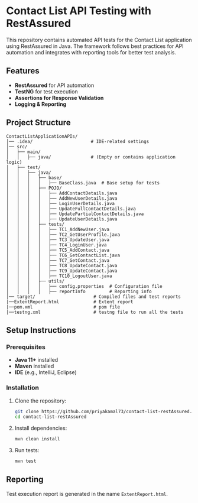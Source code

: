 # Contact List API Testing with RestAssured  

This repository contains automated API tests for the Contact List application using RestAssured in Java. The framework follows best practices for API automation and integrates with reporting tools for better test analysis.  

## Features  
- **RestAssured** for API automation  
- **TestNG** for test execution  
- **Assertions for Response Validation**  
- **Logging & Reporting**  

## Project Structure  
```
ContactListApplicationAPIs/
│── .idea/                      # IDE-related settings  
│── src/  
│   ├── main/  
│   │   ├── java/               # (Empty or contains application logic)  
│   ├── test/  
│   │   ├── java/  
│   │   │   ├── base/  
│   │   │   │   ├── BaseClass.java  # Base setup for tests  
│   │   │   ├── POJO/  
│   │   │   │   ├── AddContactDetails.java  
│   │   │   │   ├── AddNewUserDetails.java  
│   │   │   │   ├── LoginUserDetails.java  
│   │   │   │   ├── UpdateFullContactDetails.java  
│   │   │   │   ├── UpdatePartialContactDetails.java  
│   │   │   │   ├── UpdateUserDetails.java  
│   │   │   ├── tests/  
│   │   │   │   ├── TC1_AddNewUser.java  
│   │   │   │   ├── TC2_GetUserProfile.java  
│   │   │   │   ├── TC3_UpdateUser.java  
│   │   │   │   ├── TC4_LoginUser.java  
│   │   │   │   ├── TC5_AddContact.java  
│   │   │   │   ├── TC6_GetContactList.java  
│   │   │   │   ├── TC7_GetContact.java  
│   │   │   │   ├── TC8_UpdateContact.java  
│   │   │   │   ├── TC9_UpdateContact.java  
│   │   │   │   ├── TC10_LogoutUser.java  
│   │   │   ├── utils/  
│   │   │   │   ├── config.properties  # Configuration file  
│   │   │   │   ├── reportInfo         # Reporting info  
│── target/                      # Compiled files and test reports
|──ExtentReport.html             # Extent report
|──pom.xml                       # pom file
|──testng.xml                    # testng file to run all the tests
```

## Setup Instructions  

### Prerequisites  
- **Java 11+** installed  
- **Maven** installed  
- **IDE** (e.g., IntelliJ, Eclipse)  

### Installation  
1. Clone the repository:  
   ```sh
   git clone https://github.com/priyakamal73/contact-list-restAssured.git
   cd contact-list-restAssured
   ```
2. Install dependencies:  
   ```sh
   mvn clean install
   ```
3. Run tests:  
   ```sh
   mvn test
   ```

## Reporting  
Test execution report is generated in the name  `ExtentReport.html`.  
